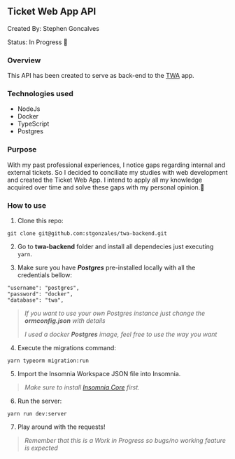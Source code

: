 ## Ticket Web App API

Created By: Stephen Goncalves

Status: In Progress 🙌

### Overview

This API has been created to serve as back-end to the [TWA](https://github.com/stgonzales/twa) app.

### Technologies used

- NodeJs
- Docker
- TypeScript
- Postgres

### Purpose

With my past professional experiences, I notice gaps regarding internal and external tickets. So I decided to conciliate my studies with web development and created the Ticket Web App. I intend to apply all my knowledge acquired over time and solve these gaps with my personal opinion.🚀

### How to use

1. Clone this repo:

`git clone git@github.com:stgonzales/twa-backend.git`

2. Go to **twa-backend** folder and install all dependecies just executing `yarn`.  

3. Make sure you have ***Postgres*** pre-installed locally with all the credentials bellow:

```
"username": "postgres",
"password": "docker",
"database": "twa",
```

> *If you want to use your own Postgres instance just change the **ormconfig.json** with details*
>
> *I used a docker ***Postgres*** image, feel free to use the way you want*


4. Execute the migrations command:

`yarn typeorm migration:run`

5. Import the Insomnia Workspace JSON file into Insomnia. 

> *Make sure to install [Insomnia Core](https://insomnia.rest/) first.*

6. Run the server:

`yarn run dev:server`

7. Play around with the requests!

>*Remember that this is a Work in Progress so bugs/no working feature is expected*
